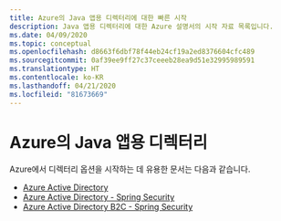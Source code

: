 ```yaml
---
title: Azure의 Java 앱용 디렉터리에 대한 빠른 시작
description: Java 앱용 디렉터리에 대한 Azure 설명서의 시작 자료 목록입니다.
ms.date: 04/09/2020
ms.topic: conceptual
ms.openlocfilehash: d8663f6dbf78f44eb24cf19a2ed8376604cfc489
ms.sourcegitcommit: 0af39ee9ff27c37ceeeb28ea9d51e32995989591
ms.translationtype: HT
ms.contentlocale: ko-KR
ms.lasthandoff: 04/21/2020
ms.locfileid: "81673669"
---
```

# <a name="directories-for-java-apps-on-azure"></a>Azure의 Java 앱용 디렉터리

Azure에서 디렉터리 옵션을 시작하는 데 유용한 문서는 다음과 같습니다.

- [Azure Active Directory](/azure/active-directory/develop/quickstart-v2-java-webapp)
- [Azure Active Directory - Spring Security](/azure/developer/java/spring-framework/configure-spring-boot-starter-java-app-with-azure-active-directory)
- [Azure Active Directory B2C - Spring Security](/azure/developer/java/spring-framework/configure-spring-boot-starter-java-app-with-azure-active-directory-b2c-oidc)
